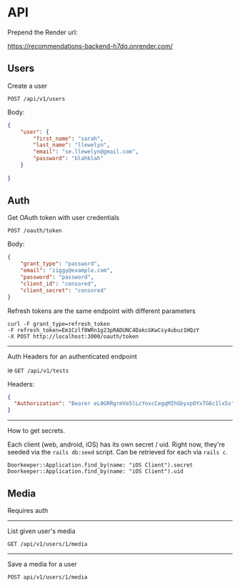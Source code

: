 # API

Prepend the Render url:

https://recommendations-backend-h7dq.onrender.com/

## Users

Create a user

```POST /api/v1/users```

Body:

```json
{
    "user": {
        "first_name": "sarah",
        "last_name": "llewelyn",
        "email": "se.llewelyn@gmail.com",
        "password": "blahblah"
    }
    
}
```

## Auth

Get OAuth token with user credentials

```POST /oauth/token```

Body:

```json
{
	"grant_type": "password",
	"email": "ziggy@example.com",
	"password": "password",
	"client_id": "censored",
	"client_secret": "censored"
}
```

Refresh tokens are the same endpoint with different parameters

```shell
curl -F grant_type=refresh_token
-F refresh_token=Em1Czlf8WRn1g23pRADUNC4DakcGKwCsy4ubuz1HQzY
-X POST http://localhost:3000/oauth/token
```

---

Auth Headers for an authenticated endpoint

ie ```GET /api/v1/tests```

Headers:

```json
{
  "Authorization": "Bearer eL0GRRgrmVe5lLcYoxcCegqMIhGbyvpOYxTG6c1lx5s"
}
```




---

How to get secrets.

Each client (web, android, iOS) has its own secret / uid.  Right now, they're seeded via the ```rails db:seed```
 script.  Can be retrieved for each via ```rails c```.

```shell
Doorkeeper::Application.find_by(name: "iOS Client").secret
Doorkeeper::Application.find_by(name: "iOS Client").uid
```

## Media

Requires auth

---

List given user's media

```GET /api/v1/users/1/media```

---

Save a media for a user

```POST api/v1/users/1/media```

